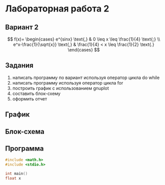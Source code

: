 # Лабораторная работа 2
## Вариант 2
$$
f(x)=
    \begin{cases}
        e^{sinx} \text{,} & 0 \leq x \leq \frac{1}{4} \text{;} \\
        e^x-\frac{1}{\sqrt{x}} \text{,} & \frac{1}{4} < x \leq \frac{1}{2} \text{.}
    \end{cases}
$$
## Задания
1. написать программу по вариант используя оператор цикла do while
2. написать программу используя оператор цикла for
3. построить график с использованием gnuplot
4. составить блок-схему
5. оформить отчет
## График

## Блок-схема

## Программа 
``` c
#include <math.h>
#include <stdio.h>

int main()
float x
